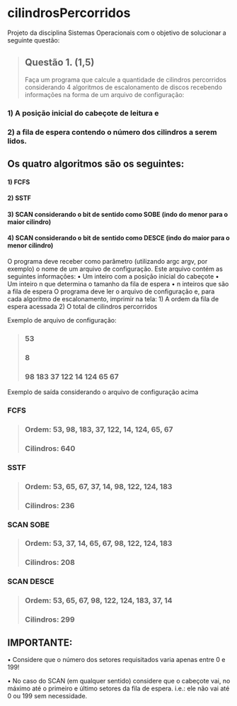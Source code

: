 # cilindrosPercorridos

Projeto da disciplina Sistemas Operacionais com o objetivo de solucionar a seguinte questão:

> ## Questão 1. (1,5)
>
> Faça um programa que calcule a quantidade de cilindros percorridos considerando 4 algoritmos de escalonamento de discos recebendo informações na forma de um arquivo de configuração:

### 1) A posição inicial do cabeçote de leitura e

### 2) a fila de espera contendo o número dos cilindros a serem lidos.

## Os quatro algoritmos são os seguintes:

#### 1) FCFS

#### 2) SSTF

#### 3) SCAN considerando o bit de sentido como SOBE (indo do menor para o maior cilindro)

#### 4) SCAN considerando o bit de sentido como DESCE (indo do maior para o menor cilindro)

O programa deve receber como parâmetro (utilizando argc argv, por exemplo) o nome de um arquivo de configuração. Este arquivo contém as seguintes informações: • Um inteiro com a posição inicial do cabeçote • Um inteiro n que determina o tamanho da fila de espera • n inteiros que são a fila de espera O programa deve ler o arquivo de configuração e, para cada algoritmo de escalonamento, imprimir na tela: 1) A ordem da fila de espera acessada 2) O total de cilindros percorridos

Exemplo de arquivo de configuração:

> ### 53
>
> ### 8
>
> ### 98 183 37 122 14 124 65 67

Exemplo de saída considerando o arquivo de configuração acima

### FCFS

> ### Ordem: 53, 98, 183, 37, 122, 14, 124, 65, 67
>
> ### Cilindros: 640

### SSTF

> ### Ordem: 53, 65, 67, 37, 14, 98, 122, 124, 183
>
> ### Cilindros: 236

### SCAN SOBE

> ### Ordem: 53, 37, 14, 65, 67, 98, 122, 124, 183
>
> ### Cilindros: 208

### SCAN DESCE

> ### Ordem: 53, 65, 67, 98, 122, 124, 183, 37, 14
>
> ### Cilindros: 299

## IMPORTANTE:

• Considere que o número dos setores requisitados varia apenas entre 0 e 199!

• No caso do SCAN (em qualquer sentido) considere que o cabeçote vai, no máximo até o primeiro e último setores da fila de espera. i.e.: ele não vai até 0 ou 199 sem necessidade.

